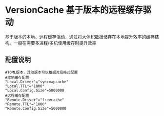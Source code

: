 # VersionCache 基于版本的远程缓存驱动
基于版本的本地、远程缓存驱动，通过将大体积数据储存在本地提升效率的缓存结构。一般在需要多进程/多机使用缓存时提升效率

## 配置说明

    #TOML版本，其他版本可以根据对应格式配置
    #本地缓存配置
    "Local.Driver"="syncmapcache"
    "Local.TTL"="1800"
    "Local.Config.Size"=5000000
    #远程缓存配置
    "Remote.Driver"="freecache"
    "Remote.TTL"="1800"
    "Remote.Config.Size"=5000000

